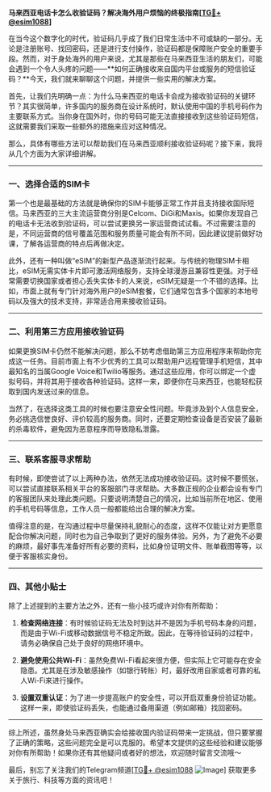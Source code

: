 **马来西亚电话卡怎么收验证码？解决海外用户烦恼的终极指南[[TG💪+ @esim1088](https://t.me/s/esim1088)]**

在当今这个数字化的时代，验证码几乎成了我们日常生活中不可或缺的一部分。无论是注册账号、找回密码，还是进行支付操作，验证码都是保障账户安全的重要手段。然而，对于身处海外的用户来说，尤其是那些在马来西亚生活的朋友们，可能会遇到一个令人头疼的问题——**如何正确接收来自国内平台或服务的短信验证码？**今天，我们就来聊聊这个问题，并提供一些实用的解决方案。

首先，让我们先明确一点：为什么马来西亚的电话卡会成为接收验证码的关键环节？其实很简单，许多国内的服务商在设计系统时，默认使用中国的手机号码作为主要联系方式。当你身在国外时，你的号码可能无法直接接收到这些验证码短信，这就需要我们采取一些额外的措施来应对这种情况。

那么，具体有哪些方法可以帮助我们在马来西亚顺利接收验证码呢？接下来，我将从几个方面为大家详细讲解。

---

### **一、选择合适的SIM卡**

第一个也是最基础的方法就是确保你的SIM卡能够正常工作并且支持接收国际短信。马来西亚的三大主流运营商分别是Celcom、DiGi和Maxis。如果你发现自己的电话卡无法收到验证码，可以尝试更换另一家运营商试试看。不过需要注意的是，不同运营商的信号覆盖范围和服务质量可能会有所不同，因此建议提前做好功课，了解各运营商的特点后再做决定。

此外，还有一种叫做“eSIM”的新型产品逐渐流行起来。与传统的物理SIM卡相比，eSIM无需实体卡片即可激活网络服务，支持全球漫游且兼容性更强。对于经常需要切换国家或者担心丢失实体卡的人来说，eSIM无疑是一个不错的选择。比如，市面上就有专门针对海外用户的eSIM套餐，它们通常包含多个国家的本地号码以及强大的技术支持，非常适合用来接收验证码。

---

### **二、利用第三方应用接收验证码**

如果更换SIM卡仍然不能解决问题，那么不妨考虑借助第三方应用程序来帮助你完成这一任务。目前市面上有不少优秀的工具可以帮助用户远程管理手机短信，其中最知名的当属Google Voice和Twilio等服务。通过这些应用，你可以绑定一个虚拟号码，并将其用于接收各种验证码。这样一来，即便你在马来西亚，也能轻松获取到国内发送过来的信息。

当然了，在选择这类工具的时候也要注意安全性问题。毕竟涉及到个人信息安全，务必挑选信誉良好、评价较高的服务商。同时，还要定期检查设备是否安装了最新的杀毒软件，避免因为恶意程序而导致隐私泄露。

---

### **三、联系客服寻求帮助**

有时候，即使尝试了以上两种办法，依然无法成功接收验证码。这时候不要慌张，可以尝试直接联系相关平台的客服部门寻求帮助。大多数正规的企业都会设有专门的客服团队来处理此类问题。只要说明清楚自己的情况，比如当前所在地区、使用的手机号码等信息，工作人员一般都能给出合理的解决方案。

值得注意的是，在沟通过程中尽量保持礼貌耐心的态度，这样不仅能让对方更愿意配合你解决问题，同时也为自己争取到了更好的服务体验。另外，为了避免不必要的麻烦，最好事先准备好所有必要的资料，比如身份证明文件、账单截图等等，以便于客服核实身份。

---

### **四、其他小贴士**

除了上述提到的主要方法之外，还有一些小技巧或许对你有所帮助：

1. **检查网络连接**：有时候验证码无法及时到达并不是因为手机号码本身的问题，而是由于Wi-Fi或移动数据信号不稳定所致。因此，在等待验证码的过程中，请务必确保自己处于良好的网络环境中。
   
2. **避免使用公共Wi-Fi**：虽然免费Wi-Fi看起来很方便，但实际上它可能存在安全隐患。尤其是在涉及敏感操作（如银行转账）时，最好改用自家或者可靠的私人Wi-Fi来进行操作。
   
3. **设置双重认证**：为了进一步提高账户的安全性，可以开启双重身份验证功能。这样一来，即使验证码丢失，也能通过备用渠道（例如邮箱）找回密码。

---

综上所述，虽然身处马来西亚确实会给接收国内验证码带来一定挑战，但只要掌握了正确的策略，这些问题完全是可以克服的。希望本文提供的这些经验和建议能够对你有所帮助！如果你还有其他疑问或者好的想法，欢迎随时留言交流哦～

最后，别忘了关注我们的Telegram频道[[TG💪+ @esim1088](https://t.me/s/esim1088) ![Image](https://i.postimg.cc/4NQfJmqS/Snipaste-2025-05-13-00-14-12.png)] 获取更多关于旅行、科技等方面的资讯吧！